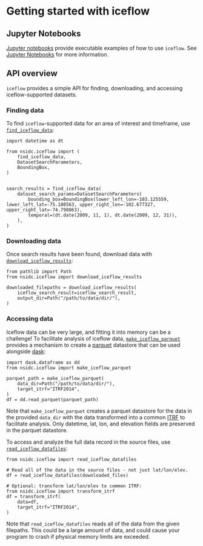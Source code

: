 # Getting started with iceflow

## Jupyter Notebooks

[Jupyter notebooks](https://docs.jupyter.org/en/latest/) provide executable
examples of how to use `iceflow`. See [Jupyter Notebooks](./notebooks/index.md)
for more information.

## API overview

`iceflow` provides a simple API for finding, downloading, and accessing
iceflow-supported datasets.

### Finding data

To find `iceflow`-supported data for an area of interest and timeframe, use
[`find_iceflow_data`](nsidc.iceflow.find_iceflow_data):

```
import datetime as dt

from nsidc.iceflow import (
    find_iceflow_data,
    DatasetSearchParameters,
    BoundingBox,
)


search_results = find_iceflow_data(
    dataset_search_params=DatasetSearchParameters(
        bounding_box=BoundingBox(lower_left_lon=-103.125559, lower_left_lat=-75.180563, upper_right_lon=-102.677327, upper_right_lat=-74.798063),
        temporal=(dt.date(2009, 11, 1), dt.date(2009, 12, 31)),
    ),
)
```

### Downloading data

Once search results have been found, download data with
[`download_iceflow_results`](nsidc.iceflow.download_iceflow_results):

```
from pathlib import Path
from nsidc.iceflow import download_iceflow_results

downloaded_filepaths = download_iceflow_results(
    iceflow_search_result=iceflow_search_result,
    output_dir=Path("/path/to/data/dir/"),
)
```

### Accessing data

Iceflow data can be very large, and fitting it into memory can be a challenge!
To facilitate analysis of iceflow data,
[`make_iceflow_parquet`](nsidc.iceflow.make_iceflow_parquet) provides a
mechanism to create a [parquet](https://parquet.apache.org/docs/overview/)
datastore that can be used alongside [dask](https://www.dask.org/):

```
import dask.dataframe as dd
from nsidc.iceflow import make_iceflow_parquet

parquet_path = make_iceflow_parquet(
    data_dir=Path("/path/to/data/dir/"),
    target_itrf="ITRF2014",
)
df = dd.read_parquet(parquet_path)
```

Note that `make_iceflow_parquet` creates a parquet datastore for the data in the
provided `data_dir` with the data transformed into a common
[ITRF](https://itrf.ign.fr/) to facilitate analysis. Only datetime, lat, lon,
and elevation fields are preserved in the parquet datastore.

To access and analyze the full data record in the source files, use
[`read_iceflow_datafiles`](nsidc.iceflow.read_iceflow_datafiles):

```
from nsidc.iceflow import read_iceflow_datafiles

# Read all of the data in the source files - not just lat/lon/elev.
df = read_iceflow_datafiles(downloaded_files)

# Optional: transform lat/lon/elev to common ITRF:
from nsidc.iceflow import transform_itrf
df = transform_itrf(
    data=df,
    target_itrf="ITRF2014",
)
```

Note that `read_iceflow_datafiles` reads all of the data from the given
filepaths. This could be a large amount of data, and could cause your program to
crash if physical memory limits are exceeded.
